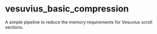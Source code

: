 # vesuvius_basic_compression
A simple pipeline to reduce the memory requirements for Vesuvius scroll sections.
